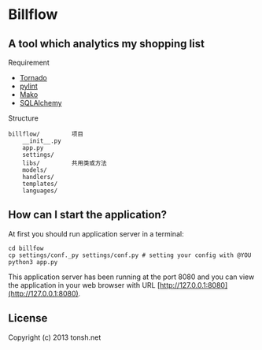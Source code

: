 # Billflow

## A tool which analytics my shopping list

Requirement

* [Tornado](http://www.tornadoweb.org)
* [pylint](http://pypi.python.org/pypi/pylint)
* [Mako](http://docs.makotemplates.org/en/latest/usage.html)
* [SQLAlchemy](http://www.sqlalchemy.org)

Structure

    billflow/         项目
        __init__.py
        app.py
        settings/
        libs/         共用类或方法
        models/
        handlers/
        templates/
        languages/

## How can I start the application?

At first you should run application server in a terminal:

    cd billfow
    cp settings/conf._py settings/conf.py # setting your config with @YOU
    python3 app.py

This application server has been running at the port 8080 and you can view the application in your web browser with URL [http://127.0.0.1:8080](http://127.0.0.1:8080).

## License

Copyright (c) 2013 tonsh.net
